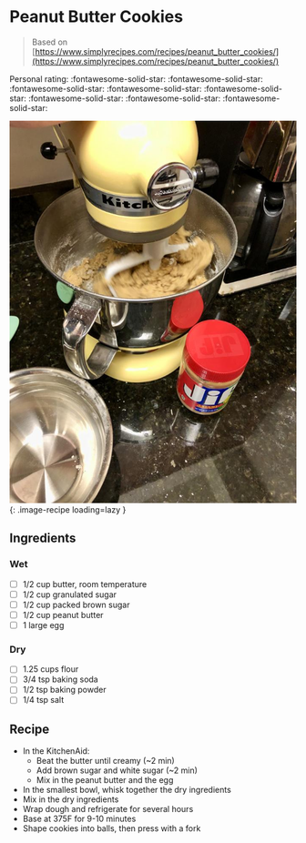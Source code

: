 # Peanut Butter Cookies

> Based on [https://www.simplyrecipes.com/recipes/peanut_butter_cookies/](https://www.simplyrecipes.com/recipes/peanut_butter_cookies/)

<!-- {cts} rating=5; (User can specify rating on scale of 1-5) -->

Personal rating: :fontawesome-solid-star: :fontawesome-solid-star: :fontawesome-solid-star: :fontawesome-solid-star: :fontawesome-solid-star: :fontawesome-solid-star: :fontawesome-solid-star: :fontawesome-solid-star:

<!-- {cte} -->

<!-- {cts} name_image=peanut_butter_cookies.jpeg; (User can specify image name) -->

![peanut_butter_cookies.jpeg](./peanut_butter_cookies.jpeg){: .image-recipe loading=lazy }

<!-- {cte} -->

## Ingredients

### Wet

- [ ] 1/2 cup butter, room temperature
- [ ] 1/2 cup granulated sugar
- [ ] 1/2 cup packed brown sugar
- [ ] 1/2 cup peanut butter
- [ ] 1 large egg

### Dry

- [ ] 1.25 cups flour
- [ ] 3/4 tsp baking soda
- [ ] 1/2 tsp baking powder
- [ ] 1/4 tsp salt

## Recipe

- In the KitchenAid:
    - Beat the butter until creamy (~2 min)
    - Add brown sugar and white sugar (~2 min)
    - Mix in the peanut butter and the egg
- In the smallest bowl, whisk together the dry ingredients
- Mix in the dry ingredients
- Wrap dough and refrigerate for several hours
- Base at 375F for 9-10 minutes
- Shape cookies into balls, then press with a fork
